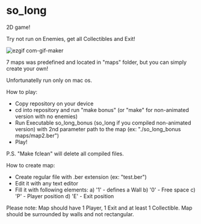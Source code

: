 # so_long
2D game! 

Try not run on Enemies, get all Collectibles and Exit!

![ezgif com-gif-maker](https://user-images.githubusercontent.com/37631996/205122424-a6048edd-b566-44c3-8520-d27e352b73af.gif)


7 maps was predefined and located in "maps" folder, but you can simply create your own!


Unfortunatelly run only on mac os.


How to play:

* Copy repository on your device
* cd into repository and run "make bonus" (or "make" for non-animated version with no enemies)
* Run Executable so_long_bonus (so_long if you compiled non-animated version) with 2nd parameter path to the map (ex: "./so_long_bonus maps/map2.ber")
* Play!

P.S. "Make fclean" will delete all compiled files.

How to create map:

* Create regular file with .ber extension (ex: "test.ber")
*  Edit it with any text editor
*  Fill it with following elements:
   a) '1' - defines a Wall
   b) '0' - Free space
   c) 'P' - Player position
   d) 'E' - Exit position

Please note: Map should have 1 Player, 1 Exit and at least 1 Collectible. Map should be surrounded by walls and not rectangular.
